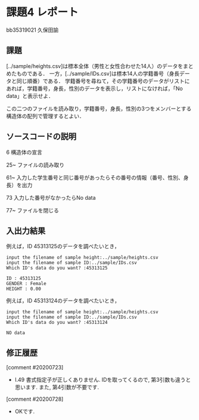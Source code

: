 # 課題4 レポート

bb35319021 久保田諭

## 課題

[../sample/heights.csv]は標本全体（男性と女性合わせた14人）のデータをまとめたものである．
一方，[../sample/IDs.csv]は標本14人の学籍番号（身長データと同じ順番）である．
学籍番号を尋ねて，その学籍番号のデータがリストにあれば，学籍番号，身長，性別のデータを表示し，リストになければ，「No data」と表示せよ．

この二つのファイルを読み取り，学籍番号，身長，性別の3つをメンバーとする構造体の配列で管理するとよい．

## ソースコードの説明

6 構造体の宣言

25~ ファイルの読み取り

61~ 入力した学生番号と同じ番号があったらその番号の情報（番号、性別、身長）を出力

73 入力した番号がなかったらNo data

77~ ファイルを閉じる

## 入出力結果

例えば，ID 45313125のデータを調べたいとき，

```
input the filename of sample height:../sample/heights.csv
input the filename of sample ID:../sample/IDs.csv
Which ID's data do you want? :45313125

ID : 45313125
GENDER : Female
HEIGHT : 0.00
```

例えば，ID 45313124のデータを調べたいとき，

```
input the filename of sample height:../sample/heights.csv
input the filename of sample ID:../sample/IDs.csv
Which ID's data do you want? :45313124

NO data
```

## 修正履歴
[comment #20200723]
- l.49 書式指定子が正しくありません. IDを取ってくるので, 第3引数も違うと思います. 
また, 第4引数が不要です. 

[comment #20200728]
- OKです. 
